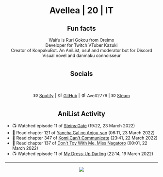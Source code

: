<h1 align="center">
Avellea | 20 | IT
</h1>



<h2 align="center">
Fun facts
</h2>

<p align="center">
Waifu is Ruri Gokou from Oreimo<br>
Developer for Twitch VTuber Kazuki<br>
Creator of KonpakuBot. An AniList, osu! and moderator bot for Discord<br>
Visual novel and danmaku connoisseur
</p>

<h1>
<h2 align="center">Socials</h2>
<br>
<p align="center">
<img src="https://open.scdn.co/cdn/images/favicon.5cb2bd30.ico" alt="spotify logo" width="16"> <a href="https://open.spotify.com/user/2r8tkjt7qlh7uo7k06z43t63a">Spotify</a> | <img src="https://github.com/fluidicon.png" alt="github logo" width="16"> <a href="https://github.com/Avellea">GitHub</a> | <img src="https://i.imgur.com/ywxedYu.png" alt="github logo" width="16"> Ave#2776 | <img src="https://store.steampowered.com/favicon.ico" alt="spotify logo" width="16"> <a href="https://steamcommunity.com/id/Avellea/">Steam</a>
</p>
<h1>

<h2 align="center">AniList Activity</h2>

<!-- ANILIST_ACTIVITY:start -->

-   📺 Watched episode 11 of [Steins;Gate](https://anilist.co/anime/9253) (19:22, 23 March 2022)
-   📖 Read chapter 121 of [Yancha Gal no Anjou-san](https://anilist.co/manga/101315) (06:11, 23 March 2022)
-   📖 Read chapter 347 of [Komi Can't Communicate](https://anilist.co/manga/97852) (23:41, 22 March 2022)
-   📖 Read chapter 137 of [Don't Toy With Me, Miss Nagatoro](https://anilist.co/manga/100664) (00:01, 22 March 2022)
-   📺 Watched episode 11 of [My Dress-Up Darling](https://anilist.co/anime/132405) (22:14, 19 March 2022)

<!-- ANILIST_ACTIVITY:end -->


---



<p align="center">
<img src="https://i.pinimg.com/originals/5f/95/04/5f9504eb5a7d27ec7a6121b9e9aa48b3.gif">
<p>
